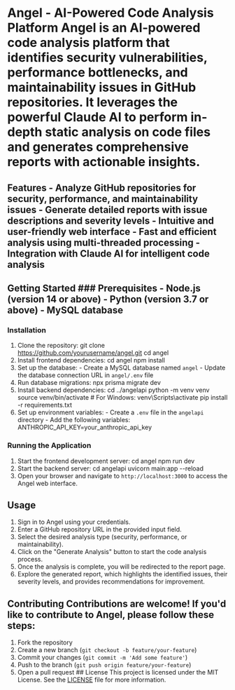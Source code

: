  # Angel - AI-Powered Code Analysis Platform Angel is an AI-powered code analysis platform that identifies security vulnerabilities, performance bottlenecks, and maintainability issues in GitHub repositories. It leverages the powerful Claude AI to perform in-depth static analysis on code files and generates comprehensive reports with actionable insights. 
 ## Features - Analyze GitHub repositories for security, performance, and maintainability issues - Generate detailed reports with issue descriptions and severity levels - Intuitive and user-friendly web interface - Fast and efficient analysis using multi-threaded processing - Integration with Claude AI for intelligent code analysis 
 ## Getting Started ### Prerequisites - Node.js (version 14 or above) - Python (version 3.7 or above) - MySQL database 
 
 ### Installation 
   1. Clone the repository: git clone https://github.com/yourusername/angel.git cd angel
   2. Install frontend dependencies: cd angel npm install
   3. Set up the database: - Create a MySQL database named `angel` - Update the database connection URL in `angel/.env` file
   4. Run database migrations: npx prisma migrate dev
   5. Install backend dependencies: cd ../angelapi python -m venv venv source venv/bin/activate # For Windows: venv\Scripts\activate pip install -r requirements.txt
   6. Set up environment variables: - Create a `.env` file in the `angelapi` directory - Add the following variables: ANTHROPIC_API_KEY=your_anthropic_api_key

### Running the Application 
   1. Start the frontend development server: cd angel npm run dev
   2. Start the backend server: cd angelapi uvicorn main:app --reload
   3. Open your browser and navigate to `http://localhost:3000` to access the Angel web interface.

## Usage 
   1. Sign in to Angel using your credentials.
   2. Enter a GitHub repository URL in the provided input field.
   3. Select the desired analysis type (security, performance, or maintainability).
   4. Click on the "Generate Analysis" button to start the code analysis process.
   5. Once the analysis is complete, you will be redirected to the report page.
   6. Explore the generated report, which highlights the identified issues, their severity levels, and provides recommendations for improvement.


## Contributing Contributions are welcome! If you'd like to contribute to Angel, please follow these steps: 
   1. Fork the repository
   2. Create a new branch (`git checkout -b feature/your-feature`)
   3. Commit your changes (`git commit -m 'Add some feature'`)
   4. Push to the branch (`git push origin feature/your-feature`)
   5. Open a pull request ## License This project is licensed under the MIT License. See the [LICENSE](LICENSE) file for more information.
